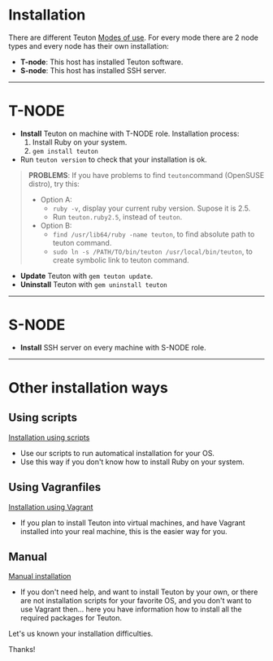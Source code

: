 
# Installation

There are different Teuton [Modes of use](modes_of_use.md). For every mode there are 2 node types and every node has their own installation:

* **T-node**: This host has installed Teuton software.
* **S-node**: This host has installed SSH server.

---
# T-NODE

* **Install** Teuton on machine with T-NODE role.
Installation process:
    1. Install Ruby on your system.
    2. `gem install teuton`
* Run `teuton version` to check that your installation is ok.

> **PROBLEMS**: If you have problems to find `teuton`command (OpenSUSE distro), try this:
> * Option A:
>     * `ruby -v`, display your current ruby version. Supose it is 2.5.
>     * Run `teuton.ruby2.5`, instead of `teuton`.
> * Option B:
>     * `find /usr/lib64/ruby -name teuton`, to find absolute path to teuton command.
>     * `sudo ln -s /PATH/TO/bin/teuton /usr/local/bin/teuton`, to create symbolic link to teuton command.

* **Update** Teuton with `gem teuton update`.
* **Uninstall** Teuton with `gem uninstall teuton`

---
# S-NODE

* **Install** SSH server on every machine with S-NODE role.

---
# Other installation ways

## Using scripts

[Installation using scripts](scripts.md)
* Use our scripts to run automatical installation for your OS.
* Use this way if you don't know how to install Ruby on your system.

## Using Vagranfiles

[Installation using Vagrant](vagrant.md)
* If you plan to install Teuton into virtual machines, and have Vagrant installed into your real machine, this is the easier way for you.

## Manual

[Manual installation](manual.md)
* If you don't need help, and want to install Teuton by your own, or there are not installation scripts for your favorite OS, and you don't want to use Vagrant then... here you have information how to install all the required packages for Teuton.

Let's us known your installation difficulties.

Thanks!
